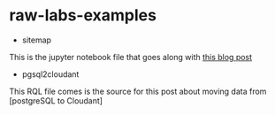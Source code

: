 # raw-labs-examples

* sitemap

This is the jupyter notebook file that goes along with [this blog post](https://medium.com/raw-labs/using-rql-to-discover-last-updated-pages-on-a-website-8341f5685e4f)

* pgsql2cloudant

This RQL file comes is the source for this post about moving data from [postgreSQL to Cloudant]
